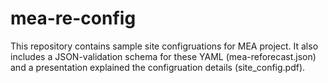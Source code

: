 # mea-re-config

This repository contains sample site configruations for MEA project.  It also includes a JSON-validation schema for these YAML (mea-reforecast.json) and a presentation explained the configruation details (site_config.pdf).
